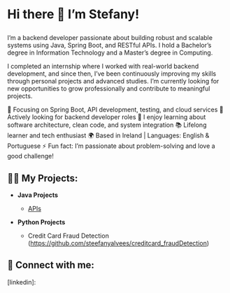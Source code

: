 <h1>

Hi there 👋 I’m Stefany! </h1>


I’m a backend developer passionate about building robust and scalable systems using Java, Spring Boot, and RESTful APIs. 
I hold a Bachelor’s degree in Information Technology and a Master’s degree in Computing.

I completed an internship where I worked with real-world backend development, and since then, 
I’ve been continuously improving my skills through personal projects and advanced studies. 
I’m currently looking for new opportunities to grow professionally and contribute to meaningful projects.

🌱 Focusing on Spring Boot, API development, testing, and cloud services
🚀 Actively looking for backend developer roles
💬 I enjoy learning about software architecture, clean code, and system integration
📚 Lifelong learner and tech enthusiast
🌍 Based in Ireland | Languages: English & Portuguese
⚡ Fun fact: I’m passionate about problem-solving and love a good challenge!


 

<h2>👨‍💻 My Projects:</h2>

- <b>Java Projects </b>
  - [APIs](https://github.com/steefanyalvees/productAPI)


- <b>Python Projects</b>
  - Credit Card Fraud Detection (https://github.com/steefanyalvees/creditcard_fraudDetection)

<h2> 🤳 Connect with me:</h2>




[linkedin]: 

<!--


- 🔭 I’m currently working on ...
- 🌱 I’m currently learning Java...
- 👯 I’m looking to collaborate on ...
- 🤔 I’m looking for help with ...
- 💬 Ask me about ...
- 📫 How to reach me: ...
- 😄 Pronouns: ...
- ⚡ Fun fact: ...
-->

